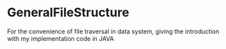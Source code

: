 # GeneralFileStructure
For the convenience of file traversal in data system, giving the introduction with my implementation code in JAVA
